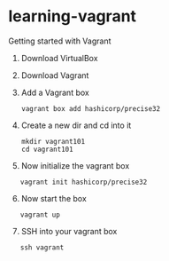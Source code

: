 # learning-vagrant
Getting started with Vagrant


1. Download VirtualBox

2. Download Vagrant

3. Add a Vagrant box
   ```
   vagrant box add hashicorp/precise32
   ```
 
4. Create a new dir and cd into it
   ```
   mkdir vagrant101
   cd vagrant101
   ```
   
5. Now initialize the vagrant box
```
   vagrant init hashicorp/precise32
   ```
   
6. Now start the box
```
   vagrant up
   ```
   
7. SSH into your vagrant box
```
   ssh vagrant
   ```
